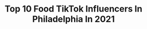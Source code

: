 ---
title: Top 10 Food TikTok Influencers In Philadelphia In 2021
description: >-
  Find top food TikTok influencers in Philadelphia in 2021. Most popular hashtags: #fyp #foryou #food #philly.
platform: TikTok
hits: 9
text_top: Discover the most popular TikTok influencers on inBeat.
text_bottom: Our database aggregates 9 TikTok influencers like this in Philadelphia, United States for you to collaborate.
profiles:
  - username: "laurenzray"
    fullname: >-
      Lauren Z Ray
    bio: >-
      My Mini Travel 🌎 Vlogs + vegan food
    location: "United States"
    followers: 91000
    engagement: 1037
    commentsToLikes: 0.084531
    id: ckbqdfsjgzfws0j23m92pvvxq
    verified: false
    hashtags: "#newyorkcity, #fall, #newyork, #tiktoktravel"
  - username: "k3v.cappo"
    fullname: >-
      K3
    bio: >-
      CEO of vibes💚 Follow me on insta Norf Philadelphia 💨 Mood boi🌟
    location: "United States"
    followers: 44300
    engagement: 1531
    commentsToLikes: 0.026337
    id: ckcdfqd586rdp0j23ut0j529n
    verified: false
    hashtags: "#funny, #spotlight, #like, #2k20"
  - username: "dandris123"
    fullname: >-
      Dan Andris 
    bio: >-
      Stay a while Snap: Dandris3 PA👋🏼
    location: "United States"
    followers: 3109
    engagement: 1027
    commentsToLikes: 0.057834
    id: ck9grq01zezgh0j78qdfyshw3
    verified: false
    hashtags: "#football, #nfl, #fyp, #laceemup"
  - username: "hotdogwater337"
    fullname: >-
      Hotgirlbummer
    bio: >-
      Black lives matter She/her Philly 🏳️‍🌈 IG : cmon_over_valerie
    location: "United States"
    followers: 7647
    engagement: 1725
    commentsToLikes: 0.077059
    id: ck81s9hfhr0o70j78zv3tjaes
    verified: false
    hashtags: "#rhymepov, #4u, #gayfyp, #gay"
  - username: "doseofvitaminmc"
    fullname: >-
      Marycruz🦋🖤
    bio: >-
      your daily dose of vitamin MC 🥴 21 | LA
    location: "United States"
    followers: 60500
    engagement: 1718
    commentsToLikes: 0.017440
    id: ckbqpizstad0k0j231hsqhh7a
    verified: false
    hashtags: "#travel, #recipe, #cooking, #california"
  - username: "aznmandingo"
    fullname: >-
      JohnnyBoi
    bio: >-
      Following me will encourage me to bring you more crazy clips if tiktok let me
    location: "United States"
    followers: 43300
    engagement: 1531
    commentsToLikes: 0.022824
    id: ckbl1av0dy4cp0j2338yy3ti8
    verified: false
    hashtags: "#funny, #viral, #cute, #dog"
  - username: "thecabelguy64"
    fullname: >-
      Cabel McCandless
    bio: >-
      I’m Cabel, I’m 22 and I’m once again seeking serotonin
    location: "United States"
    followers: 5574
    engagement: 1034
    commentsToLikes: 0.040338
    id: ck8qkrt1zimru0j78kpwhiani
    verified: false
    hashtags: "#showerthoughts, #newyork, #notonething, #safeguardsplash"
  - username: "sunn912"
    fullname: >-
      Sunna Ahmad
    bio: >-
      No reposts please 💕
    location: "United States"
    followers: 49900
    engagement: 588
    commentsToLikes: 0.022618
    id: ckcv67gsrpjp90j23a505g6hl
    verified: false
    hashtags: "#foryou, #tiktokafghan, #afghantiktok, #foryoupage"
  - username: "teddyeight"
    fullname: >-
      Teddy 8
    bio: >-
      2 fat guys in a truck on YouTube cheack us out we use to be on mtv and tru tv.
    location: "United States"
    followers: 4701
    engagement: 1328
    commentsToLikes: 0.071019
    id: ckae0p78zky550i78nyenyhs9
    verified: false
    hashtags: "#duet, #dance, #bigbellyboy, #bugs"
  - username: "foods"
    fullname: >-
      Foods
    bio: >-
      Foodies Child Click Below To Add My Snapchat⬇️ adding back first 100 (87/100)
    location: "United States"
    followers: 383200
    engagement: 2125
    commentsToLikes: 0.020492
    id: ckavk8b2bt4nh0j23fe2720hw
    verified: true
    hashtags: "#learnontiktok, #cheese, #ramen, #recipe"
---